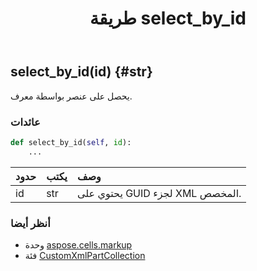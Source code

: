 ﻿---
title: طريقة select_by_id
second_title: Aspose.Cells for Python via .NET API المراجع
description:
type: docs
weight: 70
url: /ar/python-net/aspose.cells.markup/customxmlpartcollection/select_by_id/
is_root: false
---
##  select_by_id(id) {#str}
يحصل على عنصر بواسطة معرف.


###  عائدات




```python
def select_by_id(self, id):
    ...
```


| حدود| يكتب| وصف|
| :- | :- | :- |
| id | str | يحتوي على GUID لجزء XML المخصص.|



###  أنظر أيضا
* وحدة [aspose.cells.markup](../../)
* فئة [CustomXmlPartCollection](/cells/ar/python-net/aspose.cells.markup/customxmlpartcollection)
